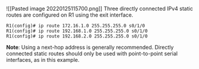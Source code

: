 
![[Pasted image 20220125115700.png]]
Three directly connected IPv4 static routes are configured on R1 using the exit interface.

```Text
R1(config)# ip route 172.16.1.0 255.255.255.0 s0/1/0
R1(config)# ip route 192.168.1.0 255.255.255.0 s0/1/0
R1(config)# ip route 192.168.2.0 255.255.255.0 s0/1/0
``````

**Note**: Using a next-hop address is generally recommended. Directly connected static routes should only be used with point-to-point serial interfaces, as in this example.